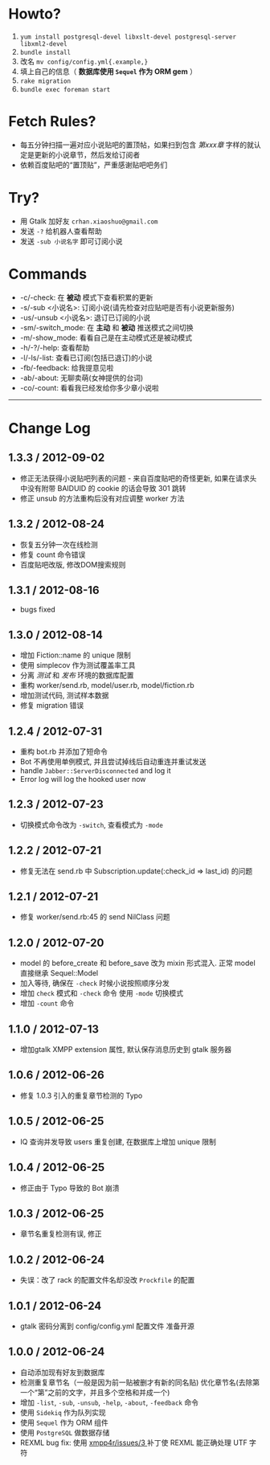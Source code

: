 Howto?
=====

1. `yum install postgresql-devel libxslt-devel postgresql-server libxml2-devel`
1. `bundle install`
2. 改名 `mv config/config.yml{.example,}`
3. 填上自己的信息（ **数据库使用 `Sequel` 作为 ORM gem** ）
4. `rake migration`
5. `bundle exec foreman start`

Fetch Rules?
============

* 每五分钟扫描一遍对应小说贴吧的置顶帖，如果扫到包含 *第xxx章*
  字样的就认定是更新的小说章节，然后发给订阅者
* 依赖百度贴吧的“置顶贴”，严重感谢贴吧吧务们

Try?
====

* 用 Gtalk 加好友 `crhan.xiaoshuo@gmail.com`
* 发送 `-?` 给机器人查看帮助
* 发送 `-sub 小说名字` 即可订阅小说

Commands
========

* -c/-check: 在 __被动__ 模式下查看积累的更新
* -s/-sub <小说名>: 订阅小说(请先检查对应贴吧是否有小说更新服务)
* -us/-unsub <小说名>: 退订已订阅的小说
* -sm/-switch_mode: 在 __主动__ 和 __被动__ 推送模式之间切换
* -m/-show_mode: 看看自己是在主动模式还是被动模式
* -h/-?/-help: 查看帮助
* -l/-ls/-list: 查看已订阅(包括已退订)的小说
* -fb/-feedback: 给我提意见啦
* -ab/-about: 无聊卖萌(女神提供的台词)
* -co/-count: 看看我已经发给你多少章小说啦

---------

# Change Log

## 1.3.3 / 2012-09-02 

  * 修正无法获得小说贴吧列表的问题  - 来自百度贴吧的奇怪更新, 如果在请求头中没有附带 BAIDUID 的 cookie 的话会导致 301 跳转
  * 修正 unsub 的方法重构后没有对应调整 worker 方法

## 1.3.2 / 2012-08-24 

  * 恢复五分钟一次在线检测
  * 修复 count 命令错误
  * 百度贴吧改版, 修改DOM搜索规则

## 1.3.1 / 2012-08-16 

  * bugs fixed

## 1.3.0 / 2012-08-14 

  * 增加 Fiction::name 的 unique 限制
  * 使用 simplecov 作为测试覆盖率工具
  * 分离 _测试_ 和 _发布_ 环境的数据库配置
  * 重构 worker/send.rb, model/user.rb, model/fiction.rb
  * 增加测试代码, 测试样本数据
  * 修复 migration 错误

## 1.2.4 / 2012-07-31 

  * 重构 bot.rb 并添加了短命令
  * Bot 不再使用单例模式, 并且尝试掉线后自动重连并重试发送
  * handle `Jabber::ServerDisconnected` and log it
  * Error log will log the hooked user now

## 1.2.3 / 2012-07-23 

  * 切换模式命令改为 `-switch`, 查看模式为 `-mode`

## 1.2.2 / 2012-07-21 

  * 修复无法在 send.rb 中 Subscription.update(:check_id => last_id) 的问题

## 1.2.1 / 2012-07-21 

  * 修复 worker/send.rb:45 的 send NilClass 问题

## 1.2.0 / 2012-07-20 

  * model 的 before_create 和 before_save 改为 mixin 形式混入. 正常 model 直接继承 Sequel::Model
  * 加入等待, 确保在 `-check` 时候小说按照顺序分发
  * 增加 `check` 模式和 `-check` 命令 使用 `-mode` 切换模式
  * 增加 `-count` 命令

## 1.1.0 / 2012-07-13 

  * 增加gtalk XMPP extension 属性, 默认保存消息历史到 gtalk 服务器

## 1.0.6 / 2012-06-26 

  * 修复 1.0.3 引入的重复章节检测的 Typo

## 1.0.5 / 2012-06-25 

  * IQ 查询并发导致 users 重复创建, 在数据库上增加 unique 限制

## 1.0.4 / 2012-06-25 

  * 修正由于 Typo 导致的 Bot 崩溃

## 1.0.3 / 2012-06-25 

  * 章节名重复检测有误, 修正

## 1.0.2 / 2012-06-24 

  * 失误：改了 rack 的配置文件名却没改 `Prockfile` 的配置


## 1.0.1 / 2012-06-24 

  * gtalk 密码分离到 config/config.yml 配置文件 准备开源

## 1.0.0 / 2012-06-24 

  * 自动添加现有好友到数据库
  * 检测重复章节名（一般是因为前一贴被删才有新的同名贴) 优化章节名(去除第一个“第”之前的文字，并且多个空格和并成一个)
  * 增加 `-list`, `-sub`, `-unsub`, `-help`, `-about`, `-feedback` 命令
  * 使用 `Sidekiq` 作为队列实现
  * 使用 `Sequel` 作为 ORM 组件
  * 使用 `PostgreSQL` 做数据存储
  * REXML bug fix: 使用
  	[ xmpp4r/issues/3 ]( https://github.com/ln/xmpp4r/issues/3#issuecomment-1739952 ) 补丁使 REXML 能正确处理 UTF 字符
